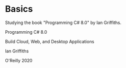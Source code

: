 # Basics
Studying the book "Programming C# 8.0" by Ian Griffiths.

Programming C# 8.0

Build Cloud, Web, and Desktop Applications

Ian Griffiths

O'Reilly 2020
